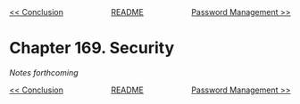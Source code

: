 <div>
<div style='float: left'><a href='ch168-conclusion.md'>&lt;&lt; Conclusion</a></div>
<div style='float: right'><a href='ch170-password-management.md'>Password Management &gt;&gt;</a></div>
<div style='float: inline-auto;text-align:center'><a href='README.md'>README</a></div>
<div style="clear: both"></div>
</div>

# Chapter 169. Security

*Notes forthcoming*

<div>
<div style='float: left'><a href='ch168-conclusion.md'>&lt;&lt; Conclusion</a></div>
<div style='float: right'><a href='ch170-password-management.md'>Password Management &gt;&gt;</a></div>
<div style='float: inline-auto;text-align:center'><a href='README.md'>README</a></div>
<div style="clear: both"></div>
</div>